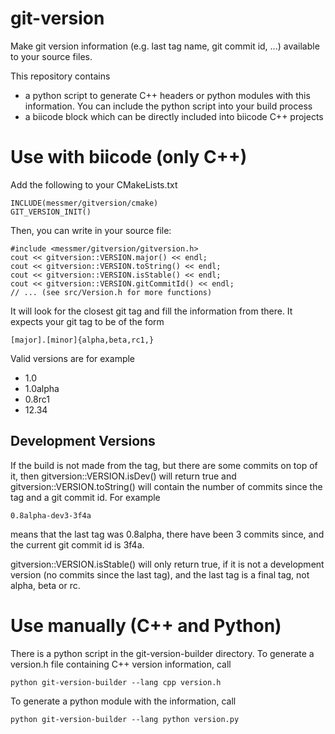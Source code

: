 # git-version
Make git version information (e.g. last tag name, git commit id, ...) available to your source files.

This repository contains
  - a python script to generate C++ headers or python modules with this information. You can include the python script into your build process
  - a biicode block which can be directly included into biicode C++ projects


Use with biicode (only C++)
================

Add the following to your CMakeLists.txt

    INCLUDE(messmer/gitversion/cmake)
    GIT_VERSION_INIT()

Then, you can write in your source file:

    #include <messmer/gitversion/gitversion.h>
    cout << gitversion::VERSION.major() << endl;
    cout << gitversion::VERSION.toString() << endl;
    cout << gitversion::VERSION.isStable() << endl;
    cout << gitversion::VERSION.gitCommitId() << endl;
    // ... (see src/Version.h for more functions)

It will look for the closest git tag and fill the information from there.
It expects your git tag to be of the form

    [major].[minor]{alpha,beta,rc1,}

Valid versions are for example

  - 1.0
  - 1.0alpha
  - 0.8rc1
  - 12.34

Development Versions
-------------------

If the build is not made from the tag, but there are some commits on top of it, then gitversion::VERSION.isDev() will return true and gitversion::VERSION.toString() will contain the number of commits since the tag and a git commit id.
For example

    0.8alpha-dev3-3f4a

means that the last tag was 0.8alpha, there have been 3 commits since, and the current git commit id is 3f4a.

gitversion::VERSION.isStable() will only return true, if it is not a development version (no commits since the last tag), and the last tag is a final tag, not alpha, beta or rc.


Use manually (C++ and Python)
================

There is a python script in the git-version-builder directory.
To generate a version.h file containing C++ version information, call

    python git-version-builder --lang cpp version.h

To generate a python module with the information, call

    python git-version-builder --lang python version.py
